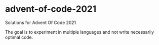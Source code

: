 # advent-of-code-2021
Solutions for Advent Of Code 2021

The goal is to experiment in multiple languages and not write necessarily optimal code.
